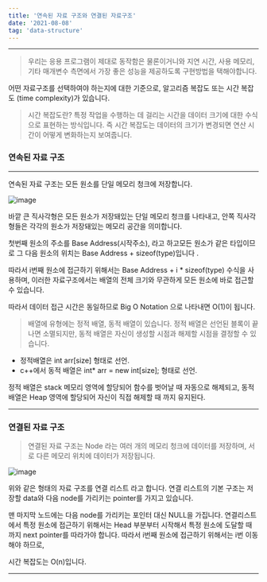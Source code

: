 ```yaml
---
title: '연속된 자료 구조와 연결된 자료구조'
date: '2021-08-08'
tag: 'data-structure'
---
```


---

> 우리는 응용 프로그램이 제대로 동작함은 물론이거니와 지연 시간, 사용 메모리, 기타 매개변수 측면에서 가장 좋은 성능을 제공하도록 구현방법을 택해야합니다.

어떤 자료구조를 선택하여야 하는지에 대한 기준으로, 알고리즘 복잡도 또는 시간 복잡도 (time complexity)가 있습니다.
> 시간 복잡도란? 특정 작업을 수행하는 데 걸리는 시간을 데이터 크기에 대한 수식으로 표현하는 방식입니다.
> 즉 시간 복잡도는 데이터의 크기가 변경되면 연산 시간이 어떻게 변화하는지 보여줍니다.

### 연속된 자료 구조

---
연속된 자료 구조는 모든 원소를 단일 메모리 청크에 저장합니다.

![image](https://static.packt-cdn.com/products/9781838828844/graphics/C14498_01_01.jpg)

바깥 큰 직사각형은 모든 원소가 저장돼있는 단일 메모리 청크를 나타내고, 안쪽 직사각형들은 각각의 원소가 저장돼있는 메모리 공간을 의미합니다.

첫번째 원소의 주소를 Base Address(시작주소), 라고 하고모든 원소가 같은 타입이므로 그 다음 원소의 위치는 Base Address + sizeof(type)입니다
.

따라서 i번째 원소에 접근하기 위해서는 Base Address + i * sizeof(type) 수식을 사용하며, 이러한 자료구조에서는 배열의 전체 크기와 무관하게 모든 원소에 바로 접근할 수 있습니다.

따라서 데이터 접근 시간은 동일하므로 Big O Notation 으로 나타내면 O(1)이 됩니다.


> 배열에 유형에는 정적 배열, 동적 배열이 있습니다. 
> 정적 배열은 선언된 블록이 끝나면 소멸되지만, 동적 배열은 자신이 생성할 시점과 해제할 시점을 결정할 수 있습니다.

* 정적배열은 int arr[size] 형태로 선언.
* c++에서 동적 배열은 int* arr = new int[size]; 형태로 선언.

정적 배열은 stack 메모리 영역에 할당되어 함수를 벗어날 때 자동으로 해제되고, 동적 배열은 Heap 영역에 할당되어 자신이 직접 해제할 때 까지 유지된다.

---

### 연결된 자료 구조

> 연결된 자료 구조는 Node 라는 여러 개의 메모리 청크에 데이터를 저장하며, 서로 다른 메모리 위치에 데이터가 저장됩니다.

![image](https://www.tutorialandexample.com/wp-content/uploads/2020/05/Linked-List-Data-Structure-1.jpg)

위와 같은 형태의 자료 구조를 연결 리스트 라고 합니다. 연결 리스트의 기본 구조는 저장할 data와 다음 node를 가리키는 pointer를 가지고 있습니다.

맨 마지막 노드에는 다음 node를 가리키는 포인터 대신 NULL을 가집니다. 연결리스트에서 특정 원소에 접근하기 위해서는 Head 부분부터 시작해서
특정 원소에 도달할 때 까지 next pointer를 따라가야 합니다. 따라서 i번째 원소에 접근하기 위해서는 i번 이동해야 하므로,

시간 복잡도는 O(n)입니다.

---

